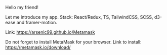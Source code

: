 Hello my friend!

Let me introduce my app. Stack: React/Redux, TS, TailwindCSS, SCSS, d3-ease and framer-motion.

Link: https://arsenic99.github.io/Metamask

Do not forget to install MetaMask for your browser. Link to install: https://metamask.io/download/